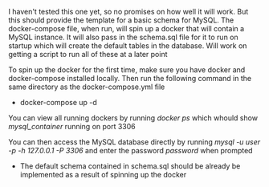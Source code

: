 I haven't tested this one yet, so no promises on how well it will work. But this should provide the template for a basic schema for MySQL. The docker-compose file, when run, will spin up a docker that will contain a MySQL instance. It will also pass in the schema.sql file for it to run on startup which will create the default tables in the database. Will work on getting a script to run all of these at a later point 

To spin up the docker for the first time, make sure you have docker and docker-compose installed locally. Then run the following command in the same directory as the docker-compose.yml file
- docker-compose up -d 

You can view all running dockers by running *docker ps* which whould show *mysql_container* running on port 3306 

You can then access the MySQL database directly by running *mysql -u user -p -h 127.0.0.1 -P 3306* and enter the password *password* when prompted
- The default schema contained in schema.sql should be already be implemented as a result of spinning up the docker
